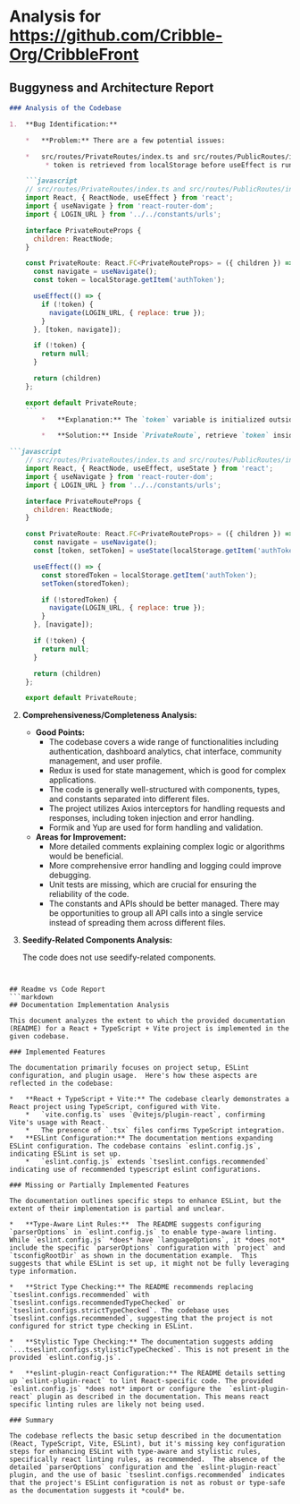 
# Analysis for https://github.com/Cribble-Org/CribbleFront

## Buggyness and Architecture Report
```markdown
### Analysis of the Codebase

1.  **Bug Identification:**

    *   **Problem:** There are a few potential issues:

    *   src/routes/PrivateRoutes/index.ts and src/routes/PublicRoutes/index.ts
         * token is retrieved from localStorage before useEffect is run, the component initially renders before the token status is checked, potentially causing a brief incorrect rendering.

    ```javascript
    // src/routes/PrivateRoutes/index.ts and src/routes/PublicRoutes/index.ts
    import React, { ReactNode, useEffect } from 'react';
    import { useNavigate } from 'react-router-dom';
    import { LOGIN_URL } from '../../constants/urls';

    interface PrivateRouteProps {
      children: ReactNode;
    }

    const PrivateRoute: React.FC<PrivateRouteProps> = ({ children }) => {
      const navigate = useNavigate();
      const token = localStorage.getItem('authToken');

      useEffect(() => {
        if (!token) {
          navigate(LOGIN_URL, { replace: true });
        }
      }, [token, navigate]);

      if (!token) {
        return null;
      }

      return (children)
    };

    export default PrivateRoute;
    ```
        *   **Explanation:** The `token` variable is initialized outside the `useEffect` hook. This means that on the initial render, the component might use a stale value of `token`, especially if the user just logged in or logged out. By the time the `useEffect` hook runs and potentially updates `token`, the component might have already rendered with the incorrect authentication state.

        *   **Solution:** Inside `PrivateRoute`, retrieve `token` inside the `useEffect` hook:

```javascript
    // src/routes/PrivateRoutes/index.ts and src/routes/PublicRoutes/index.ts
    import React, { ReactNode, useEffect, useState } from 'react';
    import { useNavigate } from 'react-router-dom';
    import { LOGIN_URL } from '../../constants/urls';

    interface PrivateRouteProps {
      children: ReactNode;
    }

    const PrivateRoute: React.FC<PrivateRouteProps> = ({ children }) => {
      const navigate = useNavigate();
      const [token, setToken] = useState(localStorage.getItem('authToken'));

      useEffect(() => {
        const storedToken = localStorage.getItem('authToken');
        setToken(storedToken);

        if (!storedToken) {
          navigate(LOGIN_URL, { replace: true });
        }
      }, [navigate]);

      if (!token) {
        return null;
      }

      return (children)
    };

    export default PrivateRoute;
```

2.  **Comprehensiveness/Completeness Analysis:**

    *   **Good Points:**
        *   The codebase covers a wide range of functionalities including authentication, dashboard analytics, chat interface, community management, and user profile.
        *   Redux is used for state management, which is good for complex applications.
        *   The code is generally well-structured with components, types, and constants separated into different files.
        *   The project utilizes Axios interceptors for handling requests and responses, including token injection and error handling.
        *   Formik and Yup are used for form handling and validation.
    *   **Areas for Improvement:**
        *   More detailed comments explaining complex logic or algorithms would be beneficial.
        *   More comprehensive error handling and logging could improve debugging.
        *   Unit tests are missing, which are crucial for ensuring the reliability of the code.
        *   The constants and APIs should be better managed. There may be opportunities to group all API calls into a single service instead of spreading them across different files.

3.  **Seedify-Related Components Analysis:**

    The code does not use seedify-related components.
```


## Readme vs Code Report
```markdown
## Documentation Implementation Analysis

This document analyzes the extent to which the provided documentation (README) for a React + TypeScript + Vite project is implemented in the given codebase.

### Implemented Features

The documentation primarily focuses on project setup, ESLint configuration, and plugin usage.  Here's how these aspects are reflected in the codebase:

*   **React + TypeScript + Vite:** The codebase clearly demonstrates a React project using TypeScript, configured with Vite.
    *   `vite.config.ts` uses `@vitejs/plugin-react`, confirming Vite's usage with React.
    *   The presence of `.tsx` files confirms TypeScript integration.
*   **ESLint Configuration:** The documentation mentions expanding ESLint configuration. The codebase contains `eslint.config.js`, indicating ESLint is set up.
    *   `eslint.config.js` extends `tseslint.configs.recommended` indicating use of recommended typescript eslint configurations.

### Missing or Partially Implemented Features

The documentation outlines specific steps to enhance ESLint, but the extent of their implementation is partial and unclear.

*   **Type-Aware Lint Rules:**  The README suggests configuring `parserOptions` in `eslint.config.js` to enable type-aware linting.  While `eslint.config.js` *does* have `languageOptions`, it *does not* include the specific `parserOptions` configuration with `project` and `tsconfigRootDir` as shown in the documentation example.  This suggests that while ESLint is set up, it might not be fully leveraging type information.

*   **Strict Type Checking:** The README recommends replacing `tseslint.configs.recommended` with `tseslint.configs.recommendedTypeChecked` or `tseslint.configs.strictTypeChecked`. The codebase uses `tseslint.configs.recommended`, suggesting that the project is not configured for strict type checking in ESLint.

*   **Stylistic Type Checking:** The documentation suggests adding `...tseslint.configs.stylisticTypeChecked`. This is not present in the provided `eslint.config.js`.

*   **eslint-plugin-react Configuration:** The README details setting up `eslint-plugin-react` to lint React-specific code. The provided `eslint.config.js` *does not* import or configure the  `eslint-plugin-react` plugin as described in the documentation. This means react specific linting rules are likely not being used.

### Summary

The codebase reflects the basic setup described in the documentation (React, TypeScript, Vite, ESLint), but it's missing key configuration steps for enhancing ESLint with type-aware and stylistic rules, specifically react linting rules, as recommended.  The absence of the detailed `parserOptions` configuration and the `eslint-plugin-react` plugin, and the use of basic `tseslint.configs.recommended` indicates that the project's ESLint configuration is not as robust or type-safe as the documentation suggests it *could* be.
```
